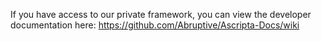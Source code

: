 If you have access to our private framework, you can view the developer documentation here:
https://github.com/Abruptive/Ascripta-Docs/wiki
